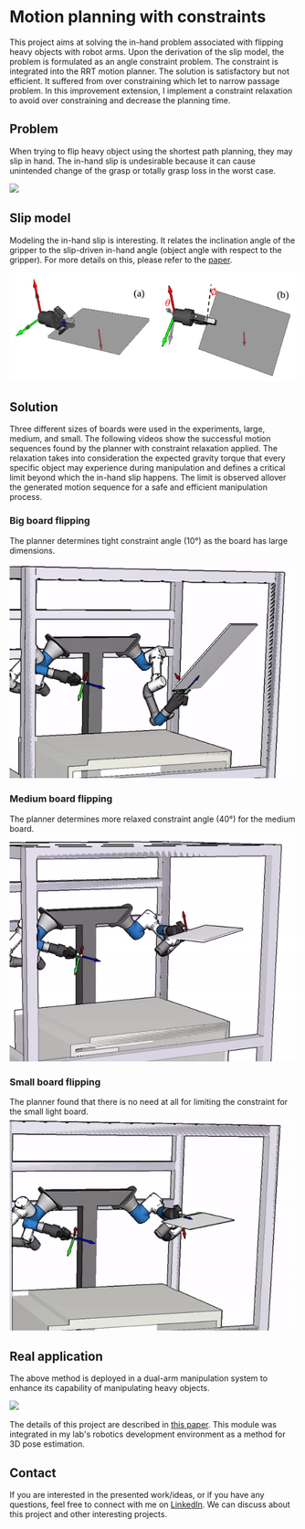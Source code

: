 # Motion planning with constraints

This project aims at solving the in-hand problem associated with flipping heavy objects with robot arms. Upon the derivation of the slip model, the problem is formulated as an angle constraint problem. The constraint is integrated into the RRT motion planner. The solution is satisfactory but not efficient. It suffered from over constraining which let to narrow passage problem. In this improvement extension, I implement a constraint relaxation to avoid over constraining and decrease the planning time.

## Problem
When trying to flip heavy object using the shortest path planning, they may slip in hand. The in-hand slip is undesirable because it can cause unintended change of the grasp or totally grasp loss in the worst case.

<img src=project_images/failure_gif15.gif>

## Slip model
Modeling the in-hand slip is interesting. It relates the inclination angle of the gripper to the slip-driven in-hand angle (object angle with respect to the gripper). For more details on this, please refer to the [paper](https://ieeexplore.ieee.org/document/9044335).

<img src=project_images/model.gif>

## Solution
Three different sizes of boards were used in the experiments, large, medium, and small. The following videos show the successful motion sequences found by the planner with constraint relaxation applied. The relaxation takes into consideration the expected gravity torque that every specific object may experience during manipulation and defines a critical limit beyond which the in-hand slip happens. The limit is observed allover the generated motion sequence for a safe and efficient manipulation process.

### Big board flipping
The planner determines tight constraint angle (10°) as the board has large dimensions.
<img src=project_images/big_board1.gif>

### Medium board flipping
The planner determines more relaxed constraint angle (40°) for the medium board.
<img src=project_images/med_board1.gif>

### Small board flipping 
The planner found that there is no need at all for limiting the constraint for the small light board.
<img src=project_images/small_board1.gif>


## Real application
The above method is deployed in a dual-arm manipulation system to enhance its capability of manipulating heavy objects.

<img src=project_images/dual_arm_manipulation.gif>

The details of this project are described in [this paper](https://ieeexplore.ieee.org/document/9044335). This module was integrated in my lab's robotics development environment as a method for 3D pose estimation. 

## Contact
If you are interested in the presented work/ideas, or if you have any questions, feel free to connect with me on [LinkedIn](https://www.linkedin.com/in/mohraess). We can discuss about this project and other interesting projects.

